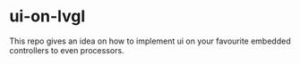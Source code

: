 # ui-on-lvgl
This repo gives an idea on how to implement ui on your favourite embedded controllers to even processors.
